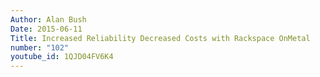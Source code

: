 ```yaml
---
Author: Alan Bush
Date: 2015-06-11
Title: Increased Reliability Decreased Costs with Rackspace OnMetal
number: "102"
youtube_id: 1QJD04FV6K4
---
```



